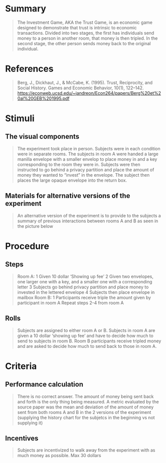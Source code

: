 # Summary
> The Investment Game, AKA the Trust Game, is an economic game designed to demonstrate that trust is intrinsic to economic transactions. Divided into two stages, the first has individuals send money to a person in another room, that money is then tripled. In the second stage, the other person sends money back to the original individual.

# References
> Berg, J., Dickhaut, J., & McCabe, K. (1995). Trust, Reciprocity, and Social History. Games and Economic Behavior, 10(1), 122–142.
> https://econweb.ucsd.edu/~jandreon/Econ264/papers/Berg%20et%20al%20GEB%201995.pdf

# Stimuli
## The visual components
> The experiment took place in person. Subjects were in each condition were in separate rooms. The subjects in room A were handed a large manilla envelope with a smaller envelop to place money in and a key corresponding to the room they were in. Subjects were then instructed to go behind a privacy partition and place the amount of money they wanted to “invest” in the envelope. The subject then places the large opaque envelope into the return box.

## Materials for alternative versions of the experiment
> An alternative version of the experiment is to provide to the subjects a summary of previous interactions between rooms A and B as seen in the picture below

# Procedure
## Steps
> Room A:
> 1 Given 10 dollar ‘Showing up fee’
> 2 Given two envelopes, one larger one with a key, and a smaller one with a corresponding letter
> 3 Subjects go behind privacy partition and place money to invested in the lettered envelope
> 4 Subjects then place envelope in mailbox
> Room B: 
> 1 Participants receive triple the amount given by participant in room A
Repeat steps 2-4 from room A

## Rolls 
> Subjects are assigned to either room A or B. Subjects in room A are given a 10 dollar ‘showing up fee’ and have to decide how much to send to subjects in room B. Room B participants receive tripled money and are asked to decide how much to send back to those in room A.

# Criteria
## Performance calculation
> There is no correct answer. The amount of money being sent back and forth is the only thing being measured.
> A metric evaluated by the source paper was the mean and deviation of the amount of money sent from both rooms A and B in the 2 versions of the experiment (supplying the history chart for the subjetcs in the beginning vs not supplying it)

## Incentives
> Subjects are incentivized to walk away from the experiment with as much money as possible. Max 30 dollars
